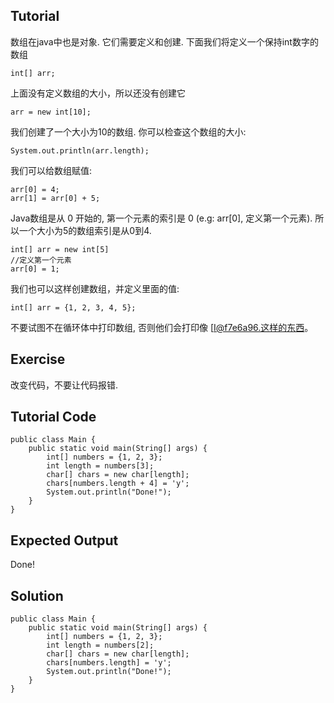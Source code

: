 ﻿---
layout: post
keywords: Java
tags: [Java]
---

Tutorial
--------

数组在java中也是对象. 它们需要定义和创建. 下面我们将定义一个保持int数字的数组

    int[] arr;

上面没有定义数组的大小，所以还没有创建它

    arr = new int[10];

我们创建了一个大小为10的数组. 你可以检查这个数组的大小:

    System.out.println(arr.length);

我们可以给数组赋值:

    arr[0] = 4;
    arr[1] = arr[0] + 5;
    
Java数组是从 0 开始的, 第一个元素的索引是 0 (e.g: arr[0], 定义第一个元素). 所以一个大小为5的数组索引是从0到4.

    int[] arr = new int[5]
    //定义第一个元素
    arr[0] = 1;

我们也可以这样创建数组，并定义里面的值:

    int[] arr = {1, 2, 3, 4, 5};

不要试图不在循环体中打印数组, 否则他们会打印像 [I@f7e6a96.这样的东西。

Exercise
--------

改变代码，不要让代码报错.

Tutorial Code
-------------

    public class Main {
        public static void main(String[] args) {
            int[] numbers = {1, 2, 3};
            int length = numbers[3];
            char[] chars = new char[length];
            chars[numbers.length + 4] = 'y';
            System.out.println("Done!");
        }
    }

Expected Output
---------------

Done!

Solution
--------
    public class Main {
        public static void main(String[] args) {
            int[] numbers = {1, 2, 3};
            int length = numbers[2];
            char[] chars = new char[length];
            chars[numbers.length] = 'y';
            System.out.println("Done!");
        }
    }
